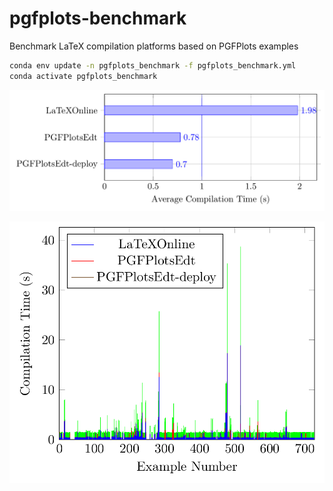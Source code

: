 # pgfplots-benchmark
Benchmark LaTeX compilation platforms based on PGFPlots examples


```bash
conda env update -n pgfplots_benchmark -f pgfplots_benchmark.yml
conda activate pgfplots_benchmark
```

![](figs/avg.png)

![](figs/full.png)